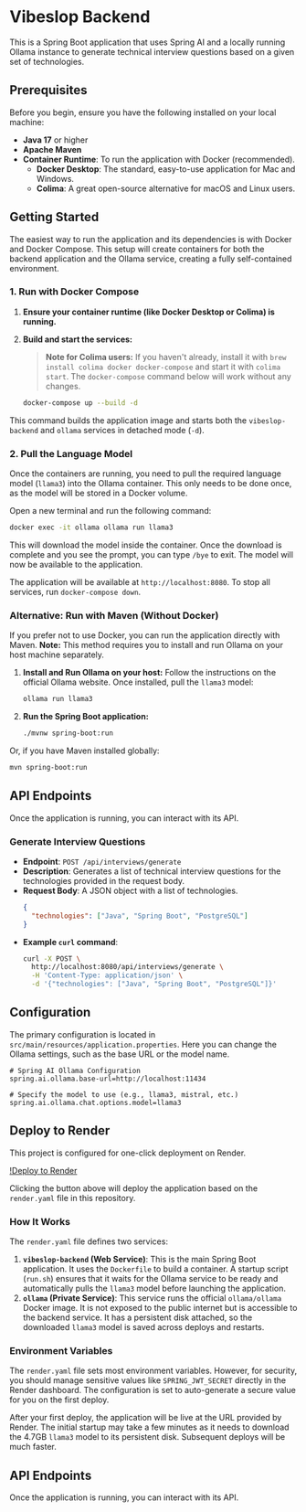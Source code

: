 # Vibeslop Backend

This is a Spring Boot application that uses Spring AI and a locally running Ollama instance to generate technical interview questions based on a given set of technologies.

## Prerequisites

Before you begin, ensure you have the following installed on your local machine:

- **Java 17** or higher
- **Apache Maven**
- **Container Runtime**: To run the application with Docker (recommended).
  - **Docker Desktop**: The standard, easy-to-use application for Mac and Windows.
  - **Colima**: A great open-source alternative for macOS and Linux users.

## Getting Started

The easiest way to run the application and its dependencies is with Docker and Docker Compose. This setup will create containers for both the backend application and the Ollama service, creating a fully self-contained environment.

### 1. Run with Docker Compose

1.  **Ensure your container runtime (like Docker Desktop or Colima) is running.**
2.  **Build and start the services:**

    > **Note for Colima users:** If you haven't already, install it with `brew install colima docker docker-compose` and start it with `colima start`. The `docker-compose` command below will work without any changes.

    ```bash
    docker-compose up --build -d
    ```

This command builds the application image and starts both the `vibeslop-backend` and `ollama` services in detached mode (`-d`).

### 2. Pull the Language Model

Once the containers are running, you need to pull the required language model (`llama3`) into the Ollama container. This only needs to be done once, as the model will be stored in a Docker volume.

Open a new terminal and run the following command:

```bash
docker exec -it ollama ollama run llama3
```

This will download the model inside the container. Once the download is complete and you see the prompt, you can type `/bye` to exit. The model will now be available to the application.

The application will be available at `http://localhost:8080`. To stop all services, run `docker-compose down`.

### Alternative: Run with Maven (Without Docker)

If you prefer not to use Docker, you can run the application directly with Maven. **Note:** This method requires you to install and run Ollama on your host machine separately.

1. **Install and Run Ollama on your host:** Follow the instructions on the official Ollama website. Once installed, pull the `llama3` model:
   ```bash
   ollama run llama3
   ```

2. **Run the Spring Boot application:**
   ```bash
   ./mvnw spring-boot:run
   ```

Or, if you have Maven installed globally:

```bash
mvn spring-boot:run
```

## API Endpoints

Once the application is running, you can interact with its API.

### Generate Interview Questions

- **Endpoint**: `POST /api/interviews/generate`
- **Description**: Generates a list of technical interview questions for the technologies provided in the request body.
- **Request Body**: A JSON object with a list of technologies.
  ```json
  {
    "technologies": ["Java", "Spring Boot", "PostgreSQL"]
  }
  ```
- **Example `curl` command**:
  ```bash
  curl -X POST \
    http://localhost:8080/api/interviews/generate \
    -H 'Content-Type: application/json' \
    -d '{"technologies": ["Java", "Spring Boot", "PostgreSQL"]}'
  ```

## Configuration

The primary configuration is located in `src/main/resources/application.properties`. Here you can change the Ollama settings, such as the base URL or the model name.

```properties
# Spring AI Ollama Configuration
spring.ai.ollama.base-url=http://localhost:11434

# Specify the model to use (e.g., llama3, mistral, etc.)
spring.ai.ollama.chat.options.model=llama3
```

## Deploy to Render

This project is configured for one-click deployment on Render.

[!Deploy to Render](https://render.com/deploy?repo=https://github.com/YOUR_USERNAME/YOUR_REPO)

Clicking the button above will deploy the application based on the `render.yaml` file in this repository.

### How It Works

The `render.yaml` file defines two services:

1.  **`vibeslop-backend` (Web Service)**: This is the main Spring Boot application. It uses the `Dockerfile` to build a container. A startup script (`run.sh`) ensures that it waits for the Ollama service to be ready and automatically pulls the `llama3` model before launching the application.
2.  **`ollama` (Private Service)**: This service runs the official `ollama/ollama` Docker image. It is not exposed to the public internet but is accessible to the backend service. It has a persistent disk attached, so the downloaded `llama3` model is saved across deploys and restarts.

### Environment Variables

The `render.yaml` file sets most environment variables. However, for security, you should manage sensitive values like `SPRING_JWT_SECRET` directly in the Render dashboard. The configuration is set to auto-generate a secure value for you on the first deploy.

After your first deploy, the application will be live at the URL provided by Render. The initial startup may take a few minutes as it needs to download the 4.7GB `llama3` model to its persistent disk. Subsequent deploys will be much faster.

## API Endpoints

Once the application is running, you can interact with its API.
